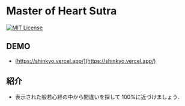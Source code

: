 # Master of Heart Sutra

[![MIT License](https://img.shields.io/badge/license-MIT-blue.svg?style=flat)](https://github.com/recharts/recharts/raw/master/LICENSE)

## DEMO

- [https://shinkyo.vercel.app/](https://shinkyo.vercel.app/)

## 紹介

- 表示された般若心経の中から間違いを探して 100%に近づけましょう．
